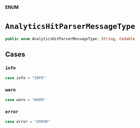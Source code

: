 **ENUM**

# `AnalyticsHitParserMessageType`

```swift
public enum AnalyticsHitParserMessageType: String, Codable
```

## Cases
### `info`

```swift
case info = "INFO"
```

### `warn`

```swift
case warn = "WARN"
```

### `error`

```swift
case error = "ERROR"
```
